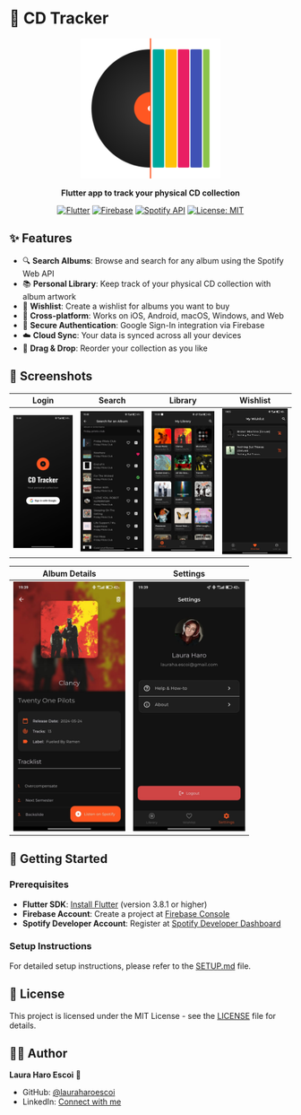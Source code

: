 # 🎵 CD Tracker

<div align="center">
  <img src="assets/logo.png" alt="CD Tracker Logo" width="250" height="250">
  
  **Flutter app to track your physical CD collection**
  
  [![Flutter](https://img.shields.io/badge/Flutter-3.8.1-blue.svg)](https://flutter.dev)
  [![Firebase](https://img.shields.io/badge/Firebase-Latest-orange.svg)](https://firebase.google.com)
  [![Spotify API](https://img.shields.io/badge/Spotify-API-1DB954.svg)](https://developer.spotify.com)
  [![License: MIT](https://img.shields.io/badge/License-MIT-yellow.svg)](https://opensource.org/licenses/MIT)
</div>

## ✨ Features

- 🔍 **Search Albums**: Browse and search for any album using the Spotify Web API
- 📚 **Personal Library**: Keep track of your physical CD collection with album artwork
- 📝 **Wishlist**: Create a wishlist for albums you want to buy
- 📱 **Cross-platform**: Works on iOS, Android, macOS, Windows, and Web
- 🔐 **Secure Authentication**: Google Sign-In integration via Firebase
- ☁️ **Cloud Sync**: Your data is synced across all your devices
- 🎯 **Drag & Drop**: Reorder your collection as you like

## 📱 Screenshots

| Login | Search | Library | Wishlist |
|-------|--------|---------|----------|
| <img src="assets/login.jpeg" alt="Login Screen" width="200"> | <img src="assets/search.jpeg" alt="Search Screen" width="200"> | <img src="assets/library.jpeg" alt="Library Screen" width="200"> | <img src="assets/wishlist.jpeg" alt="Wishlist Screen" width="200"> |

| Album Details | Settings |
|---------------|----------|
| <img src="assets/details.jpeg" alt="Album Details Screen" width="200"> | <img src="assets/settings.jpeg" alt="Settings Screen" width="200"> |

## 🚀 Getting Started

### Prerequisites

- **Flutter SDK**: [Install Flutter](https://flutter.dev/docs/get-started/install) (version 3.8.1 or higher)
- **Firebase Account**: Create a project at [Firebase Console](https://console.firebase.google.com)
- **Spotify Developer Account**: Register at [Spotify Developer Dashboard](https://developer.spotify.com)

### Setup Instructions

For detailed setup instructions, please refer to the [SETUP.md](SETUP.md) file.


## 📝 License

This project is licensed under the MIT License - see the [LICENSE](LICENSE) file for details.

## 👩‍💻 Author

**Laura Haro Escoi** 🤠

- GitHub: [@lauraharoescoi](https://github.com/lauraharoescoi)
- LinkedIn: [Connect with me](https://www.linkedin.com/in/lauraharoescoi/)
